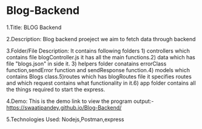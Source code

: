 # Blog-Backend

1.Title: BLOG Backend

2.Description: Blog backend proeject we aim to fetch data through backend

3.Folder/File Description: It contains following folders 1) controllers which contains file blogController.js it has all the main functions.2) data which has file "blogs.json" in side it. 3) helpers folder conatains errorClass function,sendError function and sendResponse function.4) models which contains Blogs class.5)routes which has blogRoutes file it specifies routes and which request contains what functionality in it.6) app folder contains all the things required to start the express.

4.Demo: This is the demo link to view the program output:-https://swaatipandey.github.io/Blog-Backend/

5.Technologies Used: Nodejs,Postman,express

